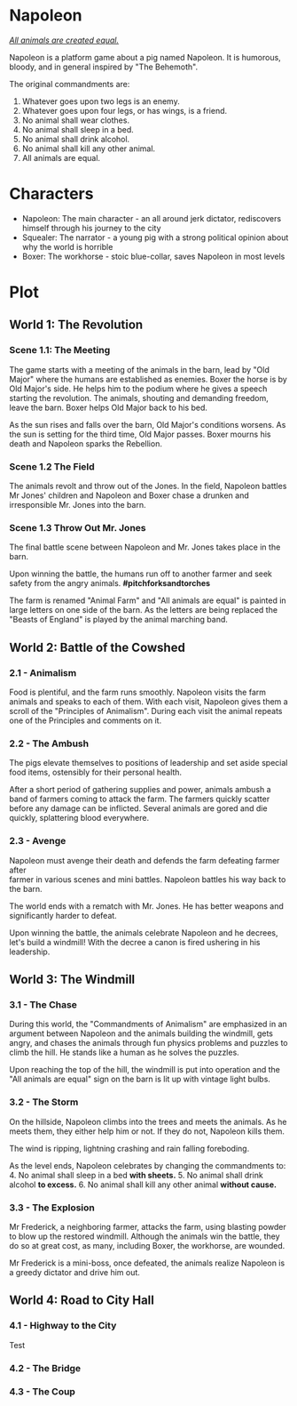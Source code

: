 
# Napoleon  
  
*[All animals are created equal.](https://en.wikipedia.org/wiki/Animal_Farm)*  
  
Napoleon is a platform game about a pig named Napoleon. It is humorous, bloody, and in general inspired by "The Behemoth".  
  
  
The original commandments are:  
  
1. Whatever goes upon two legs is an enemy.  
2. Whatever goes upon four legs, or has wings, is a friend.  
3. No animal shall wear clothes.  
4. No animal shall sleep in a bed.  
5. No animal shall drink alcohol.  
6. No animal shall kill any other animal.  
7. All animals are equal.  
  
  
# Characters  
  
* Napoleon: The main character - an all around jerk dictator, rediscovers himself through his journey to the city
* Squealer: The narrator - a young pig with a strong political opinion about why the world is horrible  
* Boxer: The workhorse - stoic blue-collar, saves Napoleon in most levels
  
  
# Plot  
  
## World 1: The Revolution  
  
  
### Scene 1.1: The Meeting  
  
The game starts with a meeting of the animals in the barn, lead by "Old Major" where the humans are established as enemies. Boxer the horse is by Old Major's side. He helps him to the podium where he gives a speech starting the revolution. The animals, shouting and demanding freedom, leave the barn. Boxer helps Old Major back to his bed.  
  
As the sun rises and falls over the barn, Old Major's conditions worsens. As the sun is setting for the third time, Old Major passes. Boxer mourns his death and Napoleon sparks the Rebellion.  
  
  
### Scene 1.2 The Field  
  
The animals revolt and throw out of the Jones.  In the field, Napoleon battles Mr Jones' children and Napoleon and Boxer chase a drunken and irresponsible Mr. Jones into the barn.  
  
  
### Scene 1.3 Throw Out Mr. Jones  
  
The final battle scene between Napoleon and Mr. Jones takes place in the barn.  
  
Upon winning the battle, the humans run off to another farmer and seek safety from the angry animals. **#pitchforksandtorches**  
  
The farm is renamed "Animal Farm" and "All animals are equal" is painted in large letters on one side of the barn. As the letters are being replaced the "Beasts of England" is played by the animal marching band.  
  
  
## World 2: Battle of the Cowshed  
  
  
### 2.1 - Animalism  
  
Food is plentiful, and the farm runs smoothly. Napoleon visits the farm animals and speaks to each of them. With each visit, Napoleon gives them a scroll of the "Principles of Animalism". During each visit the animal repeats one of the Principles and comments on it.  
  
  
### 2.2 - The Ambush  
  
The pigs elevate themselves to positions of leadership and set aside special food items, ostensibly for their personal health.  
  
After a short period of gathering supplies and power, animals ambush a band of farmers coming to attack the farm. The farmers quickly scatter before any damage can be inflicted. Several animals are gored and die quickly, splattering blood everywhere.  
  
  
### 2.3 - Avenge  
  
Napoleon must avenge their death and defends the farm defeating farmer after  
farmer in various scenes and mini battles. Napoleon battles his way back to the barn.  
  
The world ends with a rematch with Mr. Jones. He has better weapons and significantly harder to defeat.  
  
Upon winning the battle, the animals celebrate Napoleon and he decrees, let's build a windmill! With the decree a canon is fired ushering in his leadership.  
  
  
  
  
## World 3: The Windmill  
  
  
### 3.1 - The Chase  
  
During this world, the "Commandments of Animalism" are emphasized in an argument between Napoleon and the animals building the windmill, gets angry, and chases the animals through fun physics problems and puzzles to climb the hill. He stands like a human as he solves the puzzles.  
  
Upon reaching the top of the hill, the windmill is put into operation and the  "All animals are equal" sign on the barn is lit up with vintage light bulbs.  
  
  
### 3.2 - The Storm  
  
On the hillside, Napoleon climbs into the trees and meets the animals. As he meets them, they either help him or not. If they do not, Napoleon kills them.
  
The wind is ripping, lightning crashing and rain falling foreboding.

As the level ends, Napoleon celebrates by changing the commandments to:
4.  No animal shall sleep in a bed  **with sheets.**
5.  No animal shall drink alcohol  **to excess.**
6.  No animal shall kill any other animal  **without cause.**

  
### 3.3 - The Explosion  
  
Mr Frederick, a neighboring farmer, attacks the farm, using blasting powder to blow up the restored windmill. Although the animals win the battle, they do so at great cost, as many, including Boxer, the workhorse, are wounded.  

Mr Frederick is a mini-boss, once defeated, the animals realize Napoleon is a greedy dictator and drive him out. 
  
  
  
## World 4: Road to City Hall  
  
### 4.1 - Highway to the City  
 Test
  
### 4.2 - The Bridge  
  
### 4.3 - The Coup
<!--stackedit_data:
eyJoaXN0b3J5IjpbMjA2MjIwNDA0OV19
-->